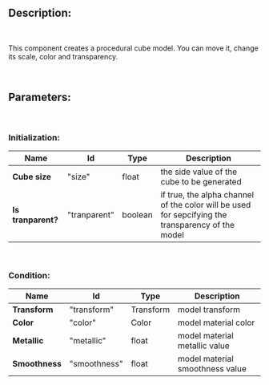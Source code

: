 Description:
------------

&nbsp;

This component creates a procedural cube model.
You can move it, change its scale, color and transparency.

&nbsp;

Parameters:
------------

&nbsp;
### Initialization:

Name | Id | Type | Description |
-----| ---| ---- | ----------- |
**Cube size**| "size" | float | the side value of the cube to be generated |
**Is tranparent?**| "tranparent" | boolean | if true, the alpha channel of the color will be used for sepcifying the transparency of the model|

&nbsp;

### Condition:

Name | Id | Type | Description |
-----| ---| ---- | ----------- |
**Transform**| "transform" | Transform | model transform |
**Color**| "color" | Color | model material color| 
**Metallic**| "metallic" | float | model material metallic value |
**Smoothness**| "smoothness" | float | model material smoothness value|

&nbsp;



